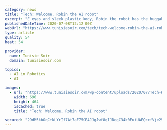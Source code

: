 ```yaml
---
category: news
title: "Tech: Welcome, Robin the AI robot"
excerpt: "E eyes and sleek plastic body, Robin the robot has the huggable, child-friendly look of an animated Pixar character — one that is eager to interact with pediatric patients to ease their anxiety and loneliness in the hospital."
publishedDateTime: 2020-07-08T12:12:00Z
webUrl: "https://www.tunisiesoir.com/tech/tech-welcome-robin-the-ai-robot-22068-2020/"
type: article
quality: 54
heat: 54

provider:
  name: Tunisie Soir
  domain: tunisiesoir.com

topics:
  - AI in Robotics
  - AI

images:
  - url: "https://www.tunisiesoir.com/wp-content/uploads/2020/07/Tech-Welcome-Robin-the-AI-robot-696x464.jpg"
    width: 696
    height: 464
    isCached: true
    title: "Tech: Welcome, Robin the AI robot"

secured: "29dM5kbOqC+kLYrIf7At7aF75CE4JJgJwf8qIJDegC34k0EuiUAEQccfVje25ULdqpfoxhHzAZ7J5ZGv2lEcPe8YPNSDvXMu8hzCKH8vfyA2tMdVENSK5m0r1H28oZtulG2QwgG+oRRffeT16tZe1EfFP/Gxv4FiTGU1QDEEr+4ApNarejy/FifIfzIewUJg+LTJjhq5Rq0sG16rn0k7p61W5j604WiftMmpDZsyZ47f1t9veL7bkneL0xC2JV9HoDsCQ89Ah8VTK9dp+mv9YKGVCikQ/5ojdo74tavcFCYtYG6/I0NmDk+Z29ABGhRwW75YggQ87kk15Q/D0Xwykw==;27CA1Qx1AUujuh7EgSAHFg=="
---
```



